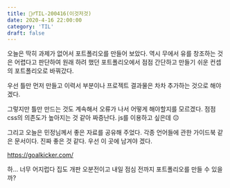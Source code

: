 ```yaml
---
title: 🏃‍♂️TIL-200416(이것저것)
date: 2020-4-16 22:00:00
category: 'TIL'
draft: false
---
```


오늘은 딱히 과제가 없어서 포트폴리오를 만들어 보았다. 역시 무에서 유를 창조하는 것은 어렵다고 판단하여 원래 하려 했던 포트폴리오에서 점점 간단하고 만들기 쉬운 컨셉의 포트폴리오로 바꿔갔다.

우선 틀만 먼저 만들고 이력서 부분이나 프로젝트 결과물은 차차 추가하는 것으로 해야겠다.

그렇지만 틀만 만드는 것도 계속해서 오류가 나서 어떻게 해야할지를 모르겠다. 점점 css의 의존도가 높아지는 것 같아 짜증난다. js를 이용하고 싶은데 😔

그리고 오늘은 민정님께서 좋은 자료를 공유해 주었다. 각종 언어들에 관한 가이드북 같은 문서이다. 진짜 좋은 것 같다. 우선 이 곳에 남겨야 겠다.

https://goalkicker.com/

하... 너무 어지럽다 집도 개판 오분전이고 내일 점심 전까지 포트폴리오를 만들 수 있을까? 